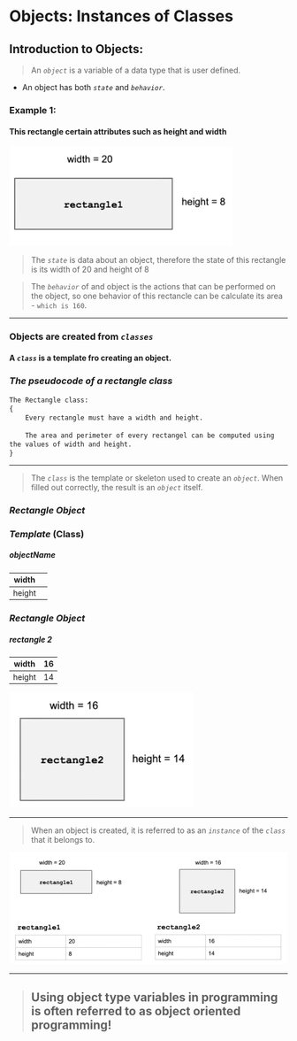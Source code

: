# Objects: Instances of Classes

## Introduction to Objects: 

> An *`object`* is a variable of a data type that is user defined.
* An object has both *`state`* and *`behavior`*.
### Example 1: 
#### This rectangle certain attributes such as height and width
![alt text](image.png)

> The *`state`* is data about an object, therefore the state of this rectangle is its width of 20 and height of 8

> The *`behavior`* of and object is the actions that can be performed on the object, so one behavior of this rectancle can be calculate its area - `which is 160`.

------------------
### Objects are created from *`classes`*
#### A *`class`* is a template fro creating an object.

### *The pseudocode of a rectangle class*

``` 
The Rectangle class:
{
    Every rectangle must have a width and height.

    The area and perimeter of every rectangel can be computed using the values of width and height.
}
```
------------------

> The *`class`* is the template or skeleton used to create an *`object`*. When filled out correctly, the result is an *`object`* itself.

### *Rectangle Object*
### *Template* (Class)

##### **objectName**
|    width    |             |
| ----------- | ----------- |
|    height   |             |

### *Rectangle Object*

##### **rectangle 2**
|    width    |      16     |
| ----------- | ----------- |
|    height   |      14     |

![alt text](image-1.png)

------------------

> When an object is created, it is referred to as an *`instance`* of the *`class`* that it belongs to.

![alt text](image-3.png)

------------------

> ## Using object type variables in programming is often referred to as object oriented programming!